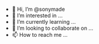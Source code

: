 - 👋 Hi, I’m @sonymade
- 👀 I’m interested in ...
- 🌱 I’m currently learning ...
- 💞️ I’m looking to collaborate on ...
- 📫 How to reach me ...

<!---
sonymade/sonymade is a ✨ special ✨ repository because its `README.md` (this file) appears on your GitHub profile.
You can click the Preview link to take a look at your changes.
--->
